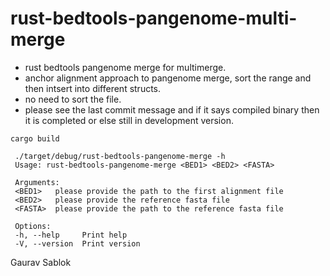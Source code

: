 # rust-bedtools-pangenome-multi-merge
  - rust bedtools pangenome merge for multimerge.
  - anchor alignment approach to pangenome merge, sort the range and then intsert into different structs.
  - no need to sort the file.
  - please see the last commit message and if it says compiled binary then it is completed or else still in development version.

 ```
 cargo build
 ```
 ```
  ./target/debug/rust-bedtools-pangenome-merge -h
  Usage: rust-bedtools-pangenome-merge <BED1> <BED2> <FASTA>

  Arguments:
  <BED1>   please provide the path to the first alignment file
  <BED2>   please provide the reference fasta file
  <FASTA>  please provide the path to the reference fasta file

  Options:
  -h, --help     Print help
  -V, --version  Print version
 ```

 Gaurav Sablok
